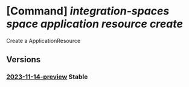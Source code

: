 # [Command] _integration-spaces space application resource create_

Create a ApplicationResource

## Versions

### [2023-11-14-preview](/Resources/mgmt-plane/L3N1YnNjcmlwdGlvbnMve30vcmVzb3VyY2Vncm91cHMve30vcHJvdmlkZXJzL21pY3Jvc29mdC5pbnRlZ3JhdGlvbnNwYWNlcy9zcGFjZXMve30vYXBwbGljYXRpb25zL3t9L3Jlc291cmNlcy97fQ==/2023-11-14-preview.xml) **Stable**

<!-- mgmt-plane /subscriptions/{}/resourcegroups/{}/providers/microsoft.integrationspaces/spaces/{}/applications/{}/resources/{} 2023-11-14-preview -->
